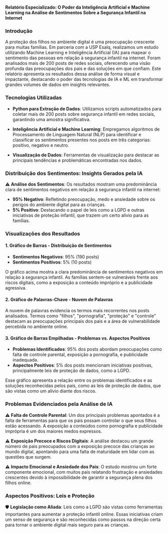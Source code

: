 **Relatório Especializado: O Poder da Inteligência Artificial e Machine Learning na Análise de Sentimentos Sobre a Segurança Infantil na Internet**

### Introdução

A proteção dos filhos no ambiente digital é uma preocupação crescente para muitas famílias. Em parceria com a USP Esalq, realizamos um estudo utilizando Machine Learning e Inteligência Artificial (IA) para mapear o sentimento das pessoas em relação à segurança infantil na internet. Foram analisados mais de 200 posts de redes sociais, oferecendo uma visão profunda das preocupações dos pais e das soluções em que confiam. Este relatório apresenta os resultados dessa análise de forma visual e impactante, destacando o poder das tecnologias de IA e ML em transformar grandes volumes de dados em insights relevantes.

### Tecnologias Utilizadas

- **Python para Extração de Dados**: Utilizamos scripts automatizados para coletar mais de 200 posts sobre segurança infantil em redes sociais, garantindo uma amostra significativa.

- **Inteligência Artificial e Machine Learning**: Empregamos algoritmos de Processamento de Linguagem Natural (NLP) para identificar e classificar os sentimentos presentes nos posts em três categorias: positivo, negativo e neutro.

- **Visualização de Dados**: Ferramentas de visualização para destacar as principais tendências e problemáticas encontradas nos dados.

### Distribuição dos Sentimentos: Insights Gerados pela IA

⚠️ **Análise dos Sentimentos**: Os resultados mostram uma predominância clara de sentimentos negativos em relação à segurança infantil na internet:

- **95% Negativo**: Refletindo preocupação, medo e ansiedade sobre os perigos do ambiente digital para as crianças.
- **5% Positivo**: Destacando o papel de leis como a LGPD e outras iniciativas de proteção infantil, que trazem um certo alívio para as famílias.

### Visualizações dos Resultados

#### 1. **Gráfico de Barras - Distribuição de Sentimentos**

- **Sentimentos Negativos**: 95% (190 posts)
- **Sentimentos Positivos**: 5% (10 posts)

O gráfico acima mostra a clara predominância de sentimentos negativos em relação à segurança infantil. As famílias sentem-se vulneráveis frente aos riscos digitais, como a exposição a conteúdo impróprio e a publicidade agressiva.

#### 2. **Gráfico de Palavras-Chave - Nuvem de Palavras**

A nuvem de palavras evidencia os termos mais recorrentes nos posts analisados. Termos como "filhos", "pornografia", "proteção" e "controle" destacam as preocupações principais dos pais e a área de vulnerabilidade percebida no ambiente online.

#### 3. **Gráfico de Barras Empilhadas - Problemas vs. Aspectos Positivos**

- **Problemas Identificados**: 95% dos posts abordam preocupações como falta de controle parental, exposição a pornografia, e publicidade inadequada.
- **Aspectos Positivos**: 5% dos posts mencionam iniciativas positivas, principalmente leis de proteção de dados, como a LGPD.

Esse gráfico apresenta a relação entre os problemas identificados e as soluções reconhecidas pelos pais, como as leis de proteção de dados, que são vistas como um alívio diante dos riscos.

### Problemas Evidenciados pela Análise de IA

⚠️ **Falta de Controle Parental**: Um dos principais problemas apontados é a falta de ferramentas para que os pais possam controlar o que seus filhos estão acessando. A exposição a conteúdos como pornografia e publicidade imprópria é um dos maiores medos expressos.

⚠️ **Exposição Precoce e Riscos Digitais**: A análise destacou um grande número de pais preocupados com a exposição precoce das crianças ao mundo digital, apontando para uma falta de maturidade em lidar com as questões que surgem.

⚠️ **Impacto Emocional e Ansiedade dos Pais**: O estudo mostrou um forte componente emocional, com muitos pais relatando frustração e ansiedades crescentes devido à impossibilidade de garantir a segurança plena dos filhos online.

### Aspectos Positivos: Leis e Proteção

🛡️ **Legislação como Aliada**: Leis como a LGPD são vistas como ferramentas importantes para aumentar a proteção infantil online. Essas iniciativas criam um senso de segurança e são reconhecidas como passos na direção certa para tornar o ambiente digital mais seguro para as crianças.

